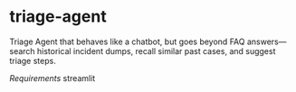 # triage-agent
Triage Agent that behaves like a chatbot, but goes beyond FAQ answers—search historical incident dumps, recall similar past cases, and suggest triage steps.

*Requirements*
streamlit